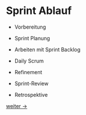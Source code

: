 # Sprint Ablauf

- Vorbereitung

- Sprint Planung

- Arbeiten mit Sprint Backlog

- Daily Scrum

- Refinement

- Sprint-Review

- Retrospektive

[weiter ->](15-1_planing.md)